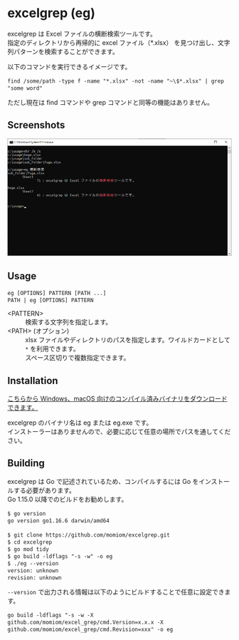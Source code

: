 # excelgrep (eg)

excelgrep は Excel ファイルの横断検索ツールです。  
指定のディレクトリから再帰的に excel ファイル（\*.xlsx） を見つけ出し、文字列パターンを検索することができます。

以下のコマンドを実行できるイメージです。

```:sh
find /some/path -type f -name "*.xlsx" -not -name "~\$*.xlsx" | grep "some word"
```

ただし現在は find コマンドや grep コマンドと同等の機能はありません。  

## Screenshots

![usage](https://github.com/momiom/excelgrep/blob/main/images/usage.png?raw=true)

## Usage

```
eg [OPTIONS] PATTERN [PATH ...]
PATH | eg [OPTIONS] PATTERN
```
<dl>
  <dt>&lt;PATTERN&gt;</dt>
  <dd>検索する文字列を指定します。</dd>
  
  <dt>&lt;PATH&gt; (オプション)</dt>
  <dd>xlsx ファイルやディレクトリのパスを指定します。ワイルドカードとして <code>*</code> を利用できます。<br />
    スペース区切りで複数指定できます。</dd> 
</dl>

## Installation

[こちらから Windows、macOS 向けのコンパイル済みバイナリをダウンロードできます。](https://github.com/momiom/excelgrep/releases)

excelgrep のバイナリ名は eg または eg.exe です。  
インストーラーはありませんので、必要に応じて任意の場所でパスを通してください。

## Building

excelgrep は Go で記述されているため、コンパイルするには Go をインストールする必要があります。  
Go 1.15.0 以降でのビルドをお勧めします。

```
$ go version
go version go1.16.6 darwin/amd64

$ git clone https://github.com/momiom/excelgrep.git
$ cd excelgrep
$ go mod tidy
$ go build -ldflags "-s -w" -o eg
$ ./eg --version
version: unknown
revision: unknown
```

`--version` で出力される情報は以下のようにビルドすることで任意に設定できます。
```
go build -ldflags "-s -w -X github.com/momiom/excel_grep/cmd.Version=x.x.x -X github.com/momiom/excel_grep/cmd.Revision=xxx" -o eg
```
